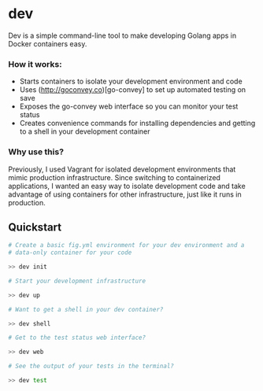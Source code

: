 dev
===

Dev is a simple command-line tool to make developing Golang apps in Docker containers easy.

### How it works:

- Starts containers to isolate your development environment and code
- Uses (http://goconvey.co)[go-convey] to set up automated testing on save
- Exposes the go-convey web interface so you can monitor your test status
- Creates convenience commands for installing dependencies and getting to a shell in your development container

### Why use this?

Previously, I used Vagrant for isolated development environments that mimic production infrastructure.  Since switching to containerized applications, I wanted an easy way to isolate development code and take advantage of using containers for other infrastructure, just like it runs in production.

## Quickstart

```bash
# Create a basic fig.yml environment for your dev environment and a 
# data-only container for your code

>> dev init 

# Start your development infrastructure

>> dev up

# Want to get a shell in your dev container?

>> dev shell

# Get to the test status web interface?

>> dev web

# See the output of your tests in the terminal?

>> dev test
```

